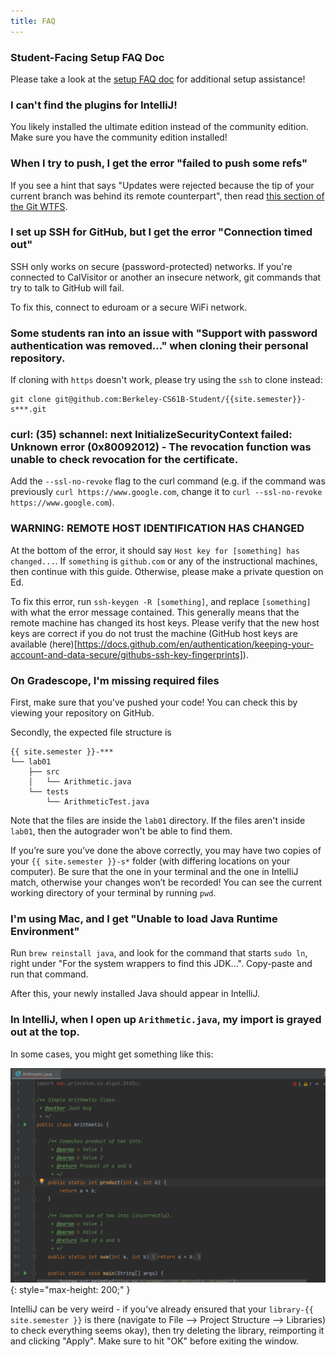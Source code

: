 ```yaml
---
title: FAQ
---
```


### Student-Facing Setup FAQ Doc

Please take a look at the [setup FAQ doc](https://docs.google.com/document/d/1xsSWgYAFNIiJQEFC3gxNpvZf5DhEphDocRiCuyHkoqY/edit?usp=sharing) 
for additional setup assistance!

### I can't find the plugins for IntelliJ!

You likely installed the ultimate edition instead of the community edition. Make sure you have the community edition installed!

### When I try to push, I get the error "failed to push some refs"

If you see a hint that says "Updates were rejected because the tip of your
current branch was behind its remote counterpart", then read
[this section of the Git
WTFS](../../guides/git/wtfs/#error-failed-to-push-some-refs).

### I set up SSH for GitHub, but I get the error "Connection timed out"

SSH only works on secure (password-protected) networks. If you're connected to
CalVisitor or another an insecure network, git commands that try to talk to
GitHub will fail.

To fix this, connect to eduroam or a secure WiFi network.

### Some students ran into an issue with "Support with password authentication was removed..." when cloning their personal repository. 

If cloning with `https` doesn't work, please try using the `ssh` to clone instead: 

```shell
git clone git@github.com:Berkeley-CS61B-Student/{{site.semester}}-s***.git
```

### curl: (35) schannel: next InitializeSecurityContext failed: Unknown error (0x80092012) - The revocation function was unable to check revocation for the certificate. 

Add the `--ssl-no-revoke` flag to the curl command (e.g. if the command was previously `curl https://www.google.com`, 
change it to `curl --ssl-no-revoke https://www.google.com`).

### WARNING: REMOTE HOST IDENTIFICATION HAS CHANGED
At the bottom of the error, it should say `Host key for [something] has changed...`. If `something` is `github.com` 
or any of the instructional machines, then continue with this guide. Otherwise, please make a private question on Ed.

To fix this error, run `ssh-keygen -R [something]`, and replace `[something]` with what the error message contained. 
This generally means that the remote machine has changed its host keys. Please verify that the new host keys are 
correct if you do not trust the machine (GitHub host keys are available
(here)[https://docs.github.com/en/authentication/keeping-your-account-and-data-secure/githubs-ssh-key-fingerprints]).

### On Gradescope, I'm missing required files

First, make sure that you've pushed your code! You can check this by viewing
your repository on GitHub.

Secondly, the expected file structure is

```text
{{ site.semester }}-***
└── lab01
    ├── src
    │   └── Arithmetic.java
    └── tests
        └── ArithmeticTest.java
```

Note that the files are inside the `lab01` directory. If the files aren't
inside `lab01`, then the autograder won't be able to find them.

If you’re sure you’ve done the above correctly, you may have two copies of your `{{ site.semester }}-s*` 
folder (with differing locations on your computer). Be sure that the one in your terminal 
and the one in IntelliJ match, otherwise your changes won’t be recorded! You can see the 
current working directory of your terminal by running `pwd`.

### I'm using Mac, and I get "Unable to load Java Runtime Environment"

Run `brew reinstall java`, and look for the command that starts `sudo ln`,
right under "For the system wrappers to find this JDK...". Copy-paste and
run that command.

After this, your newly installed Java should appear in IntelliJ.

### In IntelliJ, when I open up `Arithmetic.java`, my import is grayed out at the top. 

In some cases, you might get something like this:

![Library Import Issue](/img/cs61b/import_algs4.png){: style="max-height: 200;" }

IntelliJ can be very weird - if you've already ensured that your `library-{{ site.semester }}` is 
there (navigate to File --> Project Structure --> Libraries) to check everything seems okay),
then try deleting the library, reimporting it and clicking "Apply". Make sure to hit "OK" before 
exiting the window.


